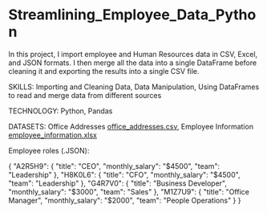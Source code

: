 # Streamlining_Employee_Data_Python

In this project, I import employee and Human Resources data in CSV, Excel, and JSON formats. 
I then merge all the data into a single DataFrame before cleaning it and exporting the results into a single CSV file. 

SKILLS: Importing and Cleaning Data, Data Manipulation, Using DataFrames to read and merge data from different sources

TECHNOLOGY: Python, Pandas 

DATASETS: Office Addresses [office_addresses.csv](https://github.com/NaFatimata/Streamlining_Employee_Data_Python/files/9626228/office_addresses.csv), 
          Employee Information [employee_information.xlsx](https://github.com/NaFatimata/Streamlining_Employee_Data_Python/files/9626229/employee_information.xlsx)
       
   
   
   Employee roles (.JSON): 
   
   {
  "A2R5H9":
  {
    "title": "CEO",
    "monthly_salary": "$4500",
    "team": "Leadership"
  },
  "H8K0L6":
  {
    "title": "CFO",
    "monthly_salary": "$4500",
    "team": "Leadership"
  },
  "G4R7V0":
  {
    "title": "Business Developer",
    "monthly_salary": "$3000",
    "team": "Sales"
  },
  "M1Z7U9":
  {
    "title": "Office Manager",
    "monthly_salary": "$2000",
    "team": "People Operations"
  }
}
